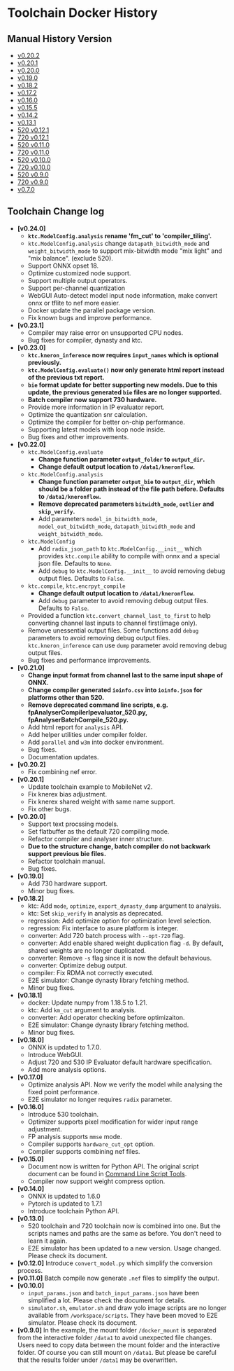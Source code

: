 # Toolchain Docker History

## Manual History Version

* [v0.20.2](https://github.com/kneron/document_center/releases/tag/v0.20.2)
* [v0.20.1](https://github.com/kneron/document_center/releases/tag/v0.20.1)
* [v0.20.0](https://github.com/kneron/document_center/releases/tag/v0.20.0)
* [v0.19.0](../history/manual_v0.19.0.pdf)
* [v0.18.2](../history/manual_v0.18.2.pdf)
* [v0.17.2](../history/manual_v0.17.2.pdf)
* [v0.16.0](../history/manual_v0.16.0.pdf)
* [v0.15.5](../history/manual_v0.15.5.pdf)
* [v0.14.2](../history/manual_v0.14.2.pdf)
* [v0.13.1](../history/manual_v0.13.1.pdf)
* [520 v0.12.1](../history/manual_520_v0.12.1.pdf)
* [720 v0.12.1](../history/manual_720_v0.12.1.pdf)
* [520 v0.11.0](../history/manual_520_v0.11.0.pdf)
* [720 v0.11.0](../history/manual_720_v0.11.0.pdf)
* [520 v0.10.0](../history/manual_520_v0.10.0.pdf)
* [720 v0.10.0](../history/manual_720_v0.10.0.pdf)
* [520 v0.9.0](../history/manual_520_v0.9.0.pdf)
* [720 v0.9.0](../history/manual_720_v0.9.0.pdf)
* [v0.7.0](../history/manual_v0.7.0.pdf)

## Toolchain Change log

* **[v0.24.0]**
    * **`ktc.ModelConfig.analysis` rename 'fm_cut' to 'compiler_tiling'.**
    * `ktc.ModelConfig.analysis` change `datapath_bitwidth_mode` and `weight_bitwidth_mode` to support mix-bitwidth mode "mix light" and "mix balance". (exclude 520).
    * Support ONNX opset 18.
    * Optimize customized node support.
    * Support multiple output operators.
    * Support per-channel quantization
    * WebGUI Auto-detect model input node information, make convert onnx or tflite to nef more easier.
    * Docker update the parallel package version.
    * Fix known bugs and improve performance.
* **[v0.23.1]**
    * Compiler may raise error on unsupported CPU nodes.
    * Bug fixes for compiler, dynasty and ktc.
* **[v0.23.0]**
    * **`ktc.kneron_inference` now requires `input_names` which is optional previously.**
    * **`ktc.ModelConfig.evaluate()` now only generate html report instead of the previous txt report.**
    * **`bie` format update for better supporting new models. Due to this update, the previous generated `bie` files are no longer supported.**
    * **Batch compiler now support 730 hardware.**
    * Provide more information in IP evaluator report.
    * Optimize the quantization snr calculation.
    * Optimize the compiler for better on-chip performance.
    * Supporting latest models with loop node inside.
    * Bug fixes and other improvements.
* **[v0.22.0]**
    * `ktc.ModelConfig.evaluate`
      * **Change function parameter `output_folder` to `output_dir`.**
      * **Change default output location to `/data1/kneronflow`.**
    * `ktc.ModelConfig.analysis`
      * **Change function parameter `output_bie` to `output_dir`, which should be a folder path instead of the file path before. Defaults to `/data1/kneronflow`.**
      * **Remove deprecated parameters `bitwidth_mode`, `outlier` and `skip_verify`.**
      * Add parameters `model_in_bitwidth_mode`, `model_out_bitwidth_mode`, `datapath_bitwidth_mode` and `weight_bitwidth_mode`.
    * `ktc.ModelConfig`
      * Add `radix_json_path` to `ktc.ModelConfig.__init__` which provides `ktc.compile` ability to compile with onnx and a special json file. Defaults to `None`.
      * Add `debug` to `ktc.ModelConfig.__init__` to avoid removing debug output files. Defaults to `False`.
    * `ktc.compile`, `ktc.encrpyt_compile`
      * **Change default output location to `/data1/kneronflow`.**
      * Add `debug` parameter to avoid removing debug output files. Defaults to `False`.
    * Provided a function `ktc.convert_channel_last_to_first` to help converting channel last inputs to channel first(image only).
    * Remove unessential output files. Some functions add `debug` parameters to avoid removing debug output files. `ktc.kneron_inference` can use `dump` parameter avoid removing debug output files.
    * Bug fixes and performance improvements.
* **[v0.21.0]**
    * **Change input format from channel last to the same input shape of ONNX.**
    * **Change compiler generated `ioinfo.csv` into `ioinfo.json` for platforms other than 520.**
    * **Remove deprecated command line scripts, e.g. fpAnalyserCompilerIpevaluator_520.py, fpAnalyserBatchCompile_520.py.**
    * Add html report for `analysis` API.
    * Add helper utilities under compiler folder.
    * Add `parallel` and `w3m` into docker environment.
    * Bug fixes.
    * Documentation updates.
* **[v0.20.2]**
    * Fix combining nef error.
* **[v0.20.1]**
    * Update toolchain example to MobileNet v2.
    * Fix knerex bias adjustment.
    * Fix knerex shared weight with same name support.
    * Fix other bugs.
* **[v0.20.0]**
    * Support text procssing models.
    * Set flatbuffer as the default 720 compiling mode.
    * Refactor compiler and analyser inner structure.
    * **Due to the structure change, batch compiler do not backwark support previous bie files.**
    * Refactor toolchain manual.
    * Bug fixes.
* **[v0.19.0]**
    * Add 730 hardware support.
    * Minor bug fixes.
* **[v0.18.2]**
    * ktc: Add `mode`, `optimize`, `export_dynasty_dump` argument to analysis.
    * ktc: Set `skip_verify` in analysis as deprecated.
    * regression: Add optimize option for optimization level selection.
    * regression: Fix interface to asure platform is integer.
    * converter: Add 720 batch process with `--opt-720` flag.
    * converter: Add enable shared weight duplication flag `-d`. By default, shared weights are no longer duplicated.
    * converter: Remove `-s` flag since it is now the default behavious.
    * converter: Optimize debug output.
    * compiler: Fix RDMA not correctly executed.
    * E2E simulator: Change dynasty library fetching method.
    * Minor bug fixes.
* **[v0.18.1]**
    * docker: Update numpy from 1.18.5 to 1.21.
    * ktc: Add `km_cut` argument to analysis.
    * converter: Add operator checking before optimizaiton.
    * E2E simulator: Change dynasty library fetching method.
    * Minor bug fixes.
* **[v0.18.0]**
    * ONNX is updated to 1.7.0.
    * Introduce WebGUI.
    * Adjust 720 and 530 IP Evaluator default hardware specification.
    * Add more analysis options.
* **[v0.17.0]**
    * Optimize analysis API. Now we verify the model while analysing the fixed point performance.
    * E2E simulator no longer requires `radix` parameter.
* **[v0.16.0]**
    * Introduce 530 toolchain.
    * Optimizer supports pixel modification for wider input range adjustment.
    * FP analysis supports `mmse` mode.
    * Compiler supports `hardware_cut_opt` option.
    * Compiler supports combining nef files.
* **[v0.15.0]**
    * Document now is written for Python API. The original script document can be found in [Command Line Script Tools](http://doc.kneron.com/docs/toolchain/command_line/).
    * Compiler now support weight compress option.
* **[v0.14.0]**
    * ONNX is updated to 1.6.0
    * Pytorch is updated to 1.7.1
    * Introduce toolchain Python API.
* **[v0.13.0]**
    * 520 toolchain and 720 toolchain now is combined into one. But the scripts names and paths are the same as before. You don't need to learn it again.
    * E2E simulator has been updated to a new version. Usage changed. Please check its document.
* **[v0.12.0]** Introduce `convert_model.py` which simplify the conversion process.
* **[v0.11.0]** Batch compile now generate `.nef` files to simplify the output.
* **[v0.10.0]**
    * `input_params.json` and `batch_input_params.json` have been simplified a lot. Please check the document for details.
    * `simulator.sh`, `emulator.sh` and draw yolo image scripts are no longer available from `/workspace/scripts`. They have been moved to E2E simulator. Please check its document.
* **[v0.9.0]** In the example, the mount folder `/docker_mount` is separated from the interactive folder `/data1` to avoid
unexpected file changes. Users need to copy data between the mount folder and the interactive folder. Of course you can
still mount on `/data1`. But please be careful that the results folder under `/data1` may be overwritten.
